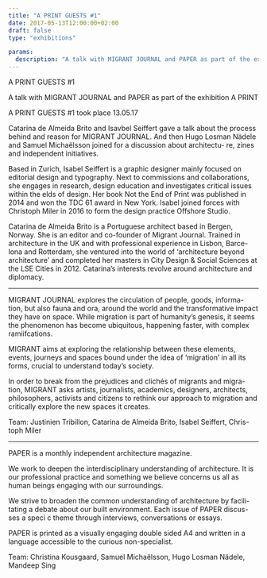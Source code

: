 ```yaml
---
title: "A PRINT GUESTS #1"
date: 2017-05-13T12:00:00+02:00
draft: false
type: "exhibitions"

params:
  description: "A talk with MIGRANT JOURNAL and PAPER as part of the exhibition A PRINT"
---
```


A PRINT GUESTS #1

A talk with MIGRANT JOURNAL and PAPER as part of the exhibition A PRINT

A PRINT GUESTS #1 took place 13.05.17

Catarina de Almeida Brito and Isavbel Seiffert gave a talk about the process behind and reason for MIGRANT JOURNAL. And then Hugo Losman Nädele and Samuel Michaëlsson joined for a discussion about architectu- re, zines and independent initiatives.

<!--more-->
<!--bilder-->

Based in Zurich, Isabel Seiffert is a graphic designer mainly focused on editorial design and typography. Next to commissions and collaborations, she engages in research, design education and investigates critical issues within the  elds of design. Her book Not the End of Print was published in 2014 and won the TDC 61 award in New York. Isabel joined forces with Christoph Miler in 2016 to form the design practice Offshore Studio.

Catarina de Almeida Brito is a Portuguese architect based in Bergen, Norway. She is an editor and co-founder of Migrant Journal. Trained in architecture in the UK and with professional experience in Lisbon, Barce- lona and Rotterdam, she ventured into the world of ‘architecture beyond architecture’ and completed her masters in City Design & Social Sciences at the LSE Cities in 2012. Catarina’s interests revolve around architecture and diplomacy.

---

MIGRANT JOURNAL explores the circulation of people, goods, informa- tion, but also fauna and  ora, around the world and the transformative impact they have on space. While migration is part of humanity’s genesis, it seems the phenomenon has become ubiquitous, happening faster, with complex ramiifcations.

MIGRANT aims at exploring the relationship between these elements, events, journeys and spaces bound under the idea of ‘migration’ in all its forms, crucial to understand today’s society.

In order to break from the prejudices and clichés of migrants and migra- tion, MIGRANT asks artists, journalists, academics, designers, architects, philosophers, activists and citizens to rethink our approach to migration and critically explore the new spaces it creates.

Team: Justinien Tribillon, Catarina de Almeida Brito, Isabel Seiffert, Chris- toph Miler

---

PAPER is a monthly independent architecture magazine.

We work to deepen the interdisciplinary understanding of architecture. It is our professional practice and something we believe concerns us all as human beings engaging with our surroundings.

We strive to broaden the common understanding of architecture by facili- tating a debate about our built environment. Each issue of PAPER discus- ses a speci c theme through interviews, conversations or essays.

PAPER is printed as a visually engaging double sided A4 and written in a language accessible to the curious non-specialist.

Team: Christina Kousgaard, Samuel Michaëlsson, Hugo Losman Nädele, Mandeep Sing
